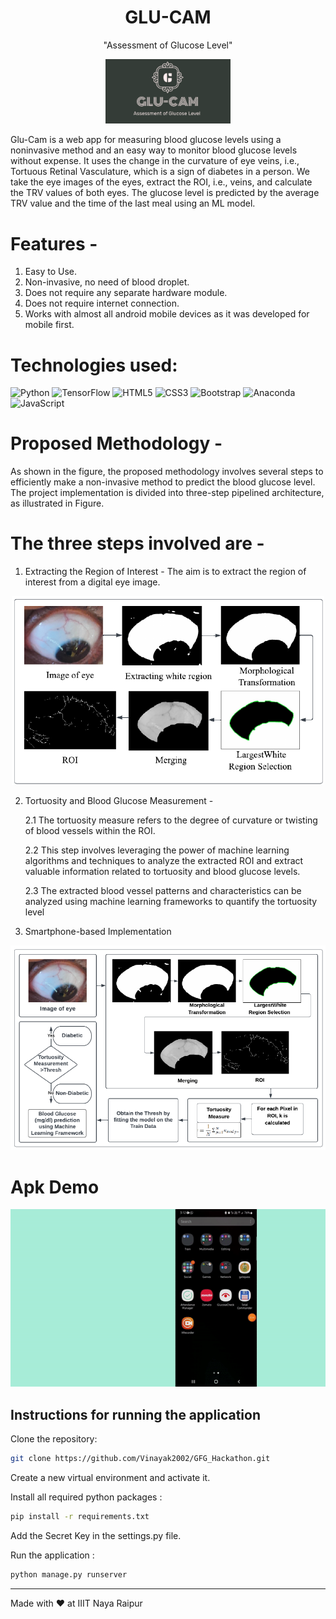 
<H1 align =center>GLU-CAM </H1>
<p align =center>"Assessment of Glucose Level"</p>
<p align="center">
  <img width="200" src="images/Screenshot 2023-04-16 at 12.08.12 PM.png" alt="Material Bread logo">
</p>


Glu-Cam is a web app for measuring blood glucose levels using a noninvasive method and an easy way to monitor blood glucose levels without expense. It uses the change in the curvature of eye veins, i.e., Tortuous Retinal Vasculature, which is a sign of diabetes in a person. We take the eye images of the eyes, extract the ROI, i.e., veins, and calculate the TRV values of both eyes. The glucose level is predicted by the average TRV value and the time of the last meal using an ML model.

# Features - 

1. Easy to Use.
2. Non-invasive, no need of blood droplet.
3. Does not require any separate hardware module.
4. Does not require internet connection.
5. Works with almost all android mobile devices as it was developed for mobile first.


# Technologies used:
![Python](https://img.shields.io/badge/python-3670A0?style=for-the-badge&logo=python&logoColor=ffdd54) 
![TensorFlow](https://img.shields.io/badge/TensorFlow-%23FF6F00.svg?style=for-the-badge&logo=TensorFlow&logoColor=white)
![HTML5](https://img.shields.io/badge/html5-%23E34F26.svg?style=for-the-badge&logo=html5&logoColor=white) 
![CSS3](https://img.shields.io/badge/css3-%231572B6.svg?style=for-the-badge&logo=css3&logoColor=white) 
![Bootstrap](https://img.shields.io/badge/bootstrap-%23563D7C.svg?style=for-the-badge&logo=bootstrap&logoColor=white)
![Anaconda](https://img.shields.io/badge/Anaconda-%2344A833.svg?style=for-the-badge&logo=anaconda&logoColor=white) 
![JavaScript](https://img.shields.io/badge/javascript-%23323330.svg?style=for-the-badge&logo=javascript&logoColor=%23F7DF1E) 

# Proposed Methodology - 
As shown in the figure, the proposed methodology involves several steps to efficiently make a non-invasive method to predict the blood glucose level. The project implementation is divided into three-step pipelined architecture, as illustrated in Figure.

# The three steps involved are -

1. Extracting the Region of Interest -  The aim is to extract the region of interest from a digital eye image.
   
<p align ="center" > <img width="500" src="images/2.png" alt="hjg"></p>

2. Tortuosity and Blood Glucose Measurement -

   2.1 The tortuosity measure refers to the degree of curvature or twisting of blood vessels within the ROI.
   
   
   2.2 This step involves leveraging the power of machine learning algorithms and techniques to analyze the extracted ROI and extract valuable information related to tortuosity and blood           glucose levels.
   
   2.3 The extracted blood vessel patterns and characteristics can be analyzed using machine learning frameworks to quantify the tortuosity level
   
4. Smartphone-based Implementation
  <p align ="center" > 
<img width="800" src="images/3.png" alt="hjg"> </p>


# Apk Demo
 <p align ="center" >
  <img  width="700" src="images/ezgif.com-video-to-gif.gif" alt="Material Bread logo ">
  </p>

## Instructions for running the application

Clone the repository:
```zsh
git clone https://github.com/Vinayak2002/GFG_Hackathon.git
```

Create a new virtual environment and activate it.

Install all required python packages :
```zsh
pip install -r requirements.txt
```

Add the Secret Key in the settings.py file.

Run the application :
```python
python manage.py runserver
```
---

Made with :heart: at IIIT Naya Raipur
